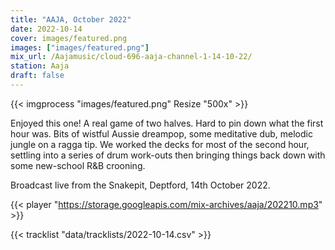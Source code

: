 ```yaml
---
title: "AAJA, October 2022"
date: 2022-10-14
cover: images/featured.png
images: ["images/featured.png"]
mix_url: /Aajamusic/cloud-696-aaja-channel-1-14-10-22/
station: Aaja
draft: false
---
```


{{< imgprocess "images/featured.png" Resize "500x" >}}

Enjoyed this one! A real game of two halves. Hard to pin down what the first hour was. Bits of wistful Aussie dreampop, some meditative dub, melodic jungle on a ragga tip. We worked the decks for most of the second hour, settling into a series of drum work-outs then bringing things back down with some new-school R&B crooning.

Broadcast live from the Snakepit, Deptford, 14th October 2022.

{{< player "https://storage.googleapis.com/mix-archives/aaja/202210.mp3" >}}

{{< tracklist "data/tracklists/2022-10-14.csv" >}}
